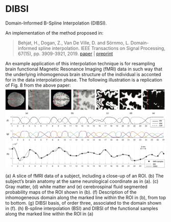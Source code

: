 # DIBSI
Domain-Informed B-Spline Interpolation (DIBSI).

An implementation of the method proposed in: 

> Behjat, H., Dogan, Z., Van De Ville, D. and Sörnmo, L. Domain-informed spline interpolation. IEEE Transactions on Signal Processing, 67(15), pp. 3909-3921, 2019. [paper](doi.org/10.1109/TSP.2019.2922154) | [preprint](arxiv.org/abs/1810.07502)

An example application of this interpolation technique is for resampling brain functional Magnetic Resonance Imaging (fMRI) data in such way that the underlying inhomogenous brain structure of the individual is acconted for in the data interpolation phase. The following illustration is a replication of Fig. 8 from the above paper:  
![Fig. 8 from Behjat et al. 2019](figs/fig8_paper.jpg?raw=true)

(a) A slice of fMRI data of a subject, including a close-up of an ROI. (b) The subject’s brain anatomy at the same neurological coordinate as in (a). (c) Gray matter, (d) white matter and (e) cerebrospinal fluid segmented probability maps of the ROI shown in (b). (f) Description of the inhomogeneous domain along the marked line within the ROI in (b), from top to bottom. (g) DIBSI basis, of order three, associated to the domain shown in (f). (h) B-spline interpolation (BSI) and DIBSI of the functional samples along the marked line within the ROI in (a)
